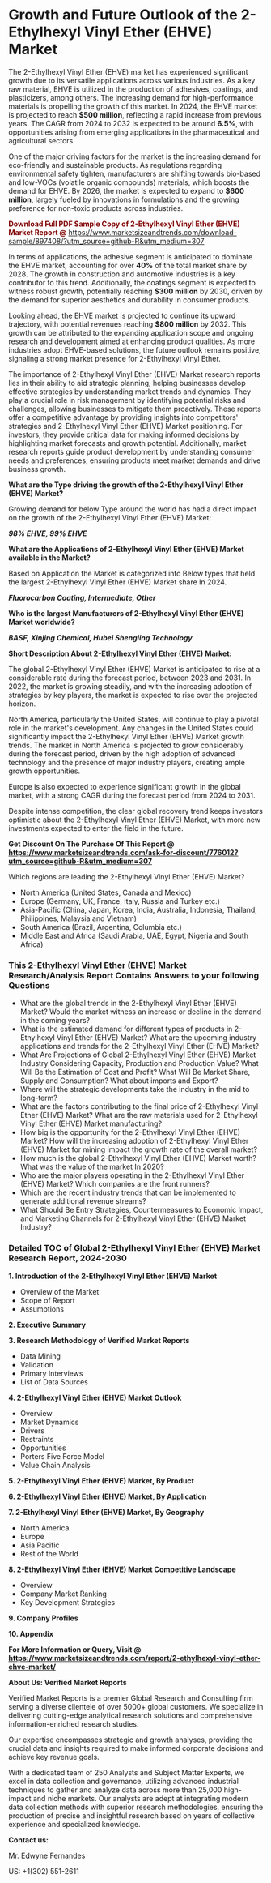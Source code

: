 <h1>Growth and Future Outlook of the 2-Ethylhexyl Vinyl Ether (EHVE) Market</h1><p>The 2-Ethylhexyl Vinyl Ether (EHVE) market has experienced significant growth due to its versatile applications across various industries. As a key raw material, EHVE is utilized in the production of adhesives, coatings, and plasticizers, among others. The increasing demand for high-performance materials is propelling the growth of this market. In 2024, the EHVE market is projected to reach <strong>$500 million</strong>, reflecting a rapid increase from previous years. The CAGR from 2024 to 2032 is expected to be around <strong>6.5%</strong>, with opportunities arising from emerging applications in the pharmaceutical and agricultural sectors.</p><p>One of the major driving factors for the market is the increasing demand for eco-friendly and sustainable products. As regulations regarding environmental safety tighten, manufacturers are shifting towards bio-based and low-VOCs (volatile organic compounds) materials, which boosts the demand for EHVE. By 2026, the market is expected to expand to <strong>$600 million</strong>, largely fueled by innovations in formulations and the growing preference for non-toxic products across industries.</p><p><strong><span style="color: #800000;">Download Full PDF Sample Copy of 2-Ethylhexyl Vinyl Ether (EHVE) Market Report @</span>&nbsp;</strong><a href="https://www.marketsizeandtrends.com/download-sample/897408/?utm_source=github-R&amp;utm_medium=307">https://www.marketsizeandtrends.com/download-sample/897408/?utm_source=github-R&amp;utm_medium=307</a></p><p>In terms of applications, the adhesive segment is anticipated to dominate the EHVE market, accounting for over <strong>40%</strong> of the total market share by 2028. The growth in construction and automotive industries is a key contributor to this trend. Additionally, the coatings segment is expected to witness robust growth, potentially reaching <strong>$300 million</strong> by 2030, driven by the demand for superior aesthetics and durability in consumer products.</p><p>Looking ahead, the EHVE market is projected to continue its upward trajectory, with potential revenues reaching <strong>$800 million</strong> by 2032. This growth can be attributed to the expanding application scope and ongoing research and development aimed at enhancing product qualities. As more industries adopt EHVE-based solutions, the future outlook remains positive, signaling a strong market presence for 2-Ethylhexyl Vinyl Ether.</p></p><p>The importance of&nbsp;2-Ethylhexyl Vinyl Ether (EHVE) Market research reports lies in their ability to aid strategic planning, helping businesses develop effective strategies by understanding market trends and dynamics. They play a crucial role in risk management by identifying potential risks and challenges, allowing businesses to mitigate them proactively. These reports offer a competitive advantage by providing insights into competitors' strategies and 2-Ethylhexyl Vinyl Ether (EHVE) Market positioning. For investors, they provide critical data for making informed decisions by highlighting market forecasts and growth potential. Additionally, market research reports guide product development by understanding consumer needs and preferences, ensuring products meet market demands and drive business growth.</p><p><strong>What are the&nbsp;Type driving the growth of the 2-Ethylhexyl Vinyl Ether (EHVE) Market?</strong></p><p id="" class="">Growing demand for below Type around the world has had a direct impact on the growth of the 2-Ethylhexyl Vinyl Ether (EHVE) Market:</p><em><strong>98% EHVE, 99% EHVE</strong></em></p><strong>What are the&nbsp;Applications&nbsp;of 2-Ethylhexyl Vinyl Ether (EHVE) Market available in the Market?</strong></p><p id="" class="">Based on Application the Market is categorized into Below types that held the largest 2-Ethylhexyl Vinyl Ether (EHVE) Market share In 2024.</p><em><strong>Fluorocarbon Coating, Intermediate, Other</strong></em></p><strong>Who is the largest Manufacturers of 2-Ethylhexyl Vinyl Ether (EHVE) Market worldwide?</strong></p><p><em><strong>BASF, Xinjing Chemical, Hubei Shengling Technology</strong></em></p><p id="" class=""><strong>Short Description About 2-Ethylhexyl Vinyl Ether (EHVE) Market:</strong></p><p>The global 2-Ethylhexyl Vinyl Ether (EHVE) Market is anticipated to rise at a considerable rate during the forecast period, between 2023 and 2031. In 2022, the market is growing steadily, and with the increasing adoption of strategies by key players, the market is expected to rise over the projected horizon.</p><p>North America, particularly the United States, will continue to play a pivotal role in the market's development. Any changes in the United States could significantly impact the 2-Ethylhexyl Vinyl Ether (EHVE) Market growth trends. The market in North America is projected to grow considerably during the forecast period, driven by the high adoption of advanced technology and the presence of major industry players, creating ample growth opportunities.</p><p>Europe is also expected to experience significant growth in the global market, with a strong CAGR during the forecast period from 2024 to 2031.</p><p>Despite intense competition, the clear global recovery trend keeps investors optimistic about the 2-Ethylhexyl Vinyl Ether (EHVE) Market, with more new investments expected to enter the field in the future.</p><p id="" class=""><strong>Get Discount On The Purchase Of This Report @ <a href="https://www.marketsizeandtrends.com/ask-for-discount/776012?utm_source=github-R&utm_medium=307" target="_blank">https://www.marketsizeandtrends.com/ask-for-discount/776012?utm_source=github-R&utm_medium=307</a></strong></p>Which regions are leading the 2-Ethylhexyl Vinyl Ether (EHVE) Market?</p><ul><li>North America (United States, Canada and Mexico)</li><li>Europe (Germany, UK, France, Italy, Russia and Turkey etc.)</li><li>Asia-Pacific (China, Japan, Korea, India, Australia, Indonesia, Thailand, Philippines, Malaysia and Vietnam)</li><li>South America (Brazil, Argentina, Columbia etc.)</li><li>Middle East and Africa (Saudi Arabia, UAE, Egypt, Nigeria and South Africa)</li></ul><h3 id="" class="">This 2-Ethylhexyl Vinyl Ether (EHVE) Market Research/Analysis Report Contains Answers to your following Questions</h3><ul><li>What are the global trends in the 2-Ethylhexyl Vinyl Ether (EHVE) Market? Would the market witness an increase or decline in the demand in the coming years?</li><li>What is the estimated demand for different types of products in 2-Ethylhexyl Vinyl Ether (EHVE) Market? What are the upcoming industry applications and trends for the 2-Ethylhexyl Vinyl Ether (EHVE) Market?</li><li>What Are Projections of Global 2-Ethylhexyl Vinyl Ether (EHVE) Market Industry Considering Capacity, Production and Production Value? What Will Be the Estimation of Cost and Profit? What Will Be Market Share, Supply and Consumption? What about imports and Export?</li><li>Where will the strategic developments take the industry in the mid to long-term?</li><li>What are the factors contributing to the final price of 2-Ethylhexyl Vinyl Ether (EHVE) Market? What are the raw materials used for 2-Ethylhexyl Vinyl Ether (EHVE) Market manufacturing?</li><li>How big is the opportunity for the 2-Ethylhexyl Vinyl Ether (EHVE) Market? How will the increasing adoption of 2-Ethylhexyl Vinyl Ether (EHVE) Market for mining impact the growth rate of the overall market?</li><li>How much is the global 2-Ethylhexyl Vinyl Ether (EHVE) Market worth? What was the value of the market In 2020?</li><li>Who are the major players operating in the 2-Ethylhexyl Vinyl Ether (EHVE) Market? Which companies are the front runners?</li><li>Which are the recent industry trends that can be implemented to generate additional revenue streams?</li><li>What Should Be Entry Strategies, Countermeasures to Economic Impact, and Marketing Channels for 2-Ethylhexyl Vinyl Ether (EHVE) Market Industry?</li></ul><h3 id="" class="">Detailed TOC of Global 2-Ethylhexyl Vinyl Ether (EHVE) Market Research Report, 2024-2030</h3><p id="" class=""><strong>1. Introduction of the 2-Ethylhexyl Vinyl Ether (EHVE) Market</strong></p><ul><li>Overview of the Market</li><li>Scope of Report</li><li>Assumptions</li></ul><p id="" class=""><strong>2. Executive Summary</strong></p><p id="" class=""><strong>3. Research Methodology of Verified Market Reports</strong></p><ul><li>Data Mining</li><li>Validation</li><li>Primary Interviews</li><li>List of Data Sources</li></ul><p id="" class=""><strong>4. 2-Ethylhexyl Vinyl Ether (EHVE) Market Outlook</strong></p><ul><li>Overview</li><li>Market Dynamics</li><li>Drivers</li><li>Restraints</li><li>Opportunities</li><li>Porters Five Force Model</li><li>Value Chain Analysis</li></ul><p id="" class=""><strong>5. 2-Ethylhexyl Vinyl Ether (EHVE) Market, By Product</strong></p><p id="" class=""><strong>6. 2-Ethylhexyl Vinyl Ether (EHVE) Market, By Application</strong></p><p id="" class=""><strong>7. 2-Ethylhexyl Vinyl Ether (EHVE) Market, By Geography</strong></p><ul><li>North America</li><li>Europe</li><li>Asia Pacific</li><li>Rest of the World</li></ul><p id="" class=""><strong>8. 2-Ethylhexyl Vinyl Ether (EHVE) Market Competitive Landscape</strong></p><ul><li>Overview</li><li>Company Market Ranking</li><li>Key Development Strategies</li></ul><p id="" class=""><strong>9. Company Profiles</strong></p><p id="" class=""><strong>10. Appendix</strong></p><p id="" class=""><strong>For More Information or Query, Visit @ <a href="https://www.marketsizeandtrends.com/report/2-ethylhexyl-vinyl-ether-ehve-market/" target="_blank">https://www.marketsizeandtrends.com/report/2-ethylhexyl-vinyl-ether-ehve-market/</a></strong></p><p id="" class=""><strong>About Us: Verified Market Reports</strong></p><p id="" class="">Verified Market Reports is a premier Global Research and Consulting firm serving a diverse clientele of over 5000+ global customers. We specialize in delivering cutting-edge analytical research solutions and comprehensive information-enriched research studies.</p><p id="" class="">Our expertise encompasses strategic and growth analyses, providing the crucial data and insights required to make informed corporate decisions and achieve key revenue goals.</p><p id="" class="">With a dedicated team of 250 Analysts and Subject Matter Experts, we excel in data collection and governance, utilizing advanced industrial techniques to gather and analyze data across more than 25,000 high-impact and niche markets. Our analysts are adept at integrating modern data collection methods with superior research methodologies, ensuring the production of precise and insightful research based on years of collective experience and specialized knowledge.</p><p id="" class=""><strong>Contact us:</strong></p><p id="" class="">Mr. Edwyne Fernandes</p><p id="" class="">US: +1(302) 551-2611</p>